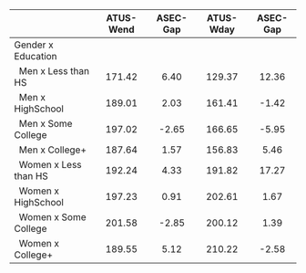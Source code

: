 
|                      |    ATUS-Wend |     ASEC-Gap |    ATUS-Wday |     ASEC-Gap |
| -------------------- | :----------: | :----------: | :----------: | :----------: |
| Gender x Education   |              |              |              |              |
| &nbsp;&nbsp;Men x Less than HS |       171.42 |         6.40 |       129.37 |        12.36 |
| &nbsp;&nbsp;Men x HighSchool |       189.01 |         2.03 |       161.41 |        -1.42 |
| &nbsp;&nbsp;Men x Some College |       197.02 |        -2.65 |       166.65 |        -5.95 |
| &nbsp;&nbsp;Men x College+ |       187.64 |         1.57 |       156.83 |         5.46 |
| &nbsp;&nbsp;Women x Less than HS |       192.24 |         4.33 |       191.82 |        17.27 |
| &nbsp;&nbsp;Women x HighSchool |       197.23 |         0.91 |       202.61 |         1.67 |
| &nbsp;&nbsp;Women x Some College |       201.58 |        -2.85 |       200.12 |         1.39 |
| &nbsp;&nbsp;Women x College+ |       189.55 |         5.12 |       210.22 |        -2.58 |

